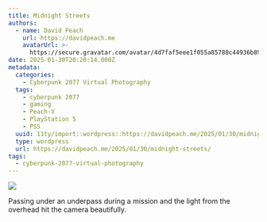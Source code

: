 ```yaml
---
title: Midnight Streets
authors:
  - name: David Peach
    url: https://davidpeach.me
    avatarUrl: >-
      https://secure.gravatar.com/avatar/4d7faf5eee1f055a85788c44936b8995eaab6dfb004e7854ec747ccb272e91ee?s=96&d=mm&r=g
date: 2025-01-30T20:20:14.000Z
metadata:
  categories:
    - Cyberpunk 2077 Virtual Photography
  tags:
    - cyberpunk 2077
    - gaming
    - Peach-V
    - PlayStation 5
    - PS5
  uuid: 11ty/import::wordpress::https://davidpeach.me/2025/01/30/midnight-streets/
  type: wordpress
  url: https://davidpeach.me/2025/01/30/midnight-streets/
tags:
  - cyberpunk-2077-virtual-photography
---
```

[![](/assets/wp-173826828763071760745329989-UelWKwUQgelo.jpg)](/assets/wp-173826828763071760745329989-UelWKwUQgelo.jpg)

Passing under an underpass during a mission and the light from the overhead hit the camera beautifully.